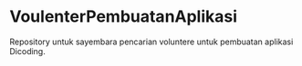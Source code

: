 # VoulenterPembuatanAplikasi
Repository untuk sayembara pencarian voluntere untuk pembuatan aplikasi Dicoding.
